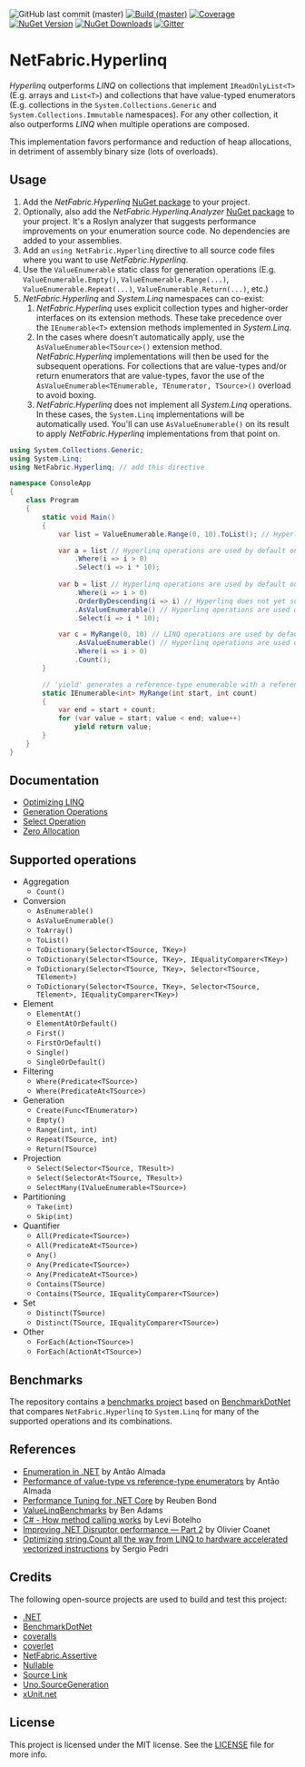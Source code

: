 ![GitHub last commit (master)](https://img.shields.io/github/last-commit/NetFabric/NetFabric.Hyperlinq/master.svg?style=flat-square&logo=github)
[![Build (master)](https://img.shields.io/github/workflow/status/NetFabric/NetFabric.Hyperlinq/.NET%20Core/master.svg?style=flat-square&logo=github)](https://github.com/NetFabric/NetFabric.Hyperlinq/actions)
[![Coverage](https://img.shields.io/coveralls/github/NetFabric/NetFabric.Hyperlinq/master?style=flat-square&logo=coveralls)](https://coveralls.io/github/NetFabric/NetFabric.Hyperlinq)
[![NuGet Version](https://img.shields.io/nuget/v/NetFabric.Hyperlinq.svg?style=flat-square&logo=nuget)](https://www.nuget.org/packages/NetFabric.Hyperlinq/)
[![NuGet Downloads](https://img.shields.io/nuget/dt/NetFabric.Hyperlinq.svg?style=flat-square&logo=nuget)](https://www.nuget.org/packages/NetFabric.Hyperlinq/) 
[![Gitter](https://img.shields.io/gitter/room/netfabric/netfabric.hyperlinq?style=flat-square&logo=gitter)](https://gitter.im/NetFabric/NetFabric.Hyperlinq)


# NetFabric.Hyperlinq

*Hyperlinq* outperforms *LINQ* on collections that implement `IReadOnlyList<T>` (E.g. arrays and `List<T>`) and collections that have value-typed enumerators (E.g. collections in the `System.Collections.Generic` and `System.Collections.Immutable` namespaces). For any other collection, it also outperforms *LINQ* when multiple operations are composed.

This implementation favors performance and reduction of heap allocations, in detriment of assembly binary size (lots of overloads).

## Usage

1. Add the *NetFabric.Hyperlinq* [NuGet package](https://www.nuget.org/packages/NetFabric.Hyperlinq/) to your project.
1. Optionally, also add the *NetFabric.Hyperlinq.Analyzer* [NuGet package](https://www.nuget.org/packages/NetFabric.Hyperlinq.Analyzer/) to your project. It's a Roslyn analyzer that suggests performance improvements on your enumeration source code. No dependencies are added to your assemblies.
1. Add an `using NetFabric.Hyperlinq` directive to all source code files where you want to use *NetFabric.Hyperlinq*.
1. Use the `ValueEnumerable` static class for generation operations (E.g. `ValueEnumerable.Empty()`, `ValueEnumerable.Range(...)`, `ValueEnumerable.Repeat(...)`, `ValueEnumerable.Return(...)`, etc.)
1. *NetFabric.Hyperlinq* and *System.Linq* namespaces can co-exist:
   1. *NetFabric.Hyperlinq* uses explicit collection types and higher-order interfaces on its extension methods. These take precedence over the `IEnumerable<T>` extension methods implemented in *System.Linq*.
   1. In the cases where doesn't automatically apply, use the `AsValueEnumerable<TSource>()` extension method. *NetFabric.Hyperlinq* implementations will then be used for the subsequent operations. For collections that are value-types and/or return enumerators that are value-types, favor the use of the `AsValueEnumerable<TEnumerable, TEnumerator, TSource>()` overload to avoid boxing.
   1. *NetFabric.Hyperlinq* does not implement all *System.Linq* operations. In these cases, the `System.Linq` implementations will be automatically used. You'll can use `AsValueEnumerable()` on its result to apply *NetFabric.Hyperlinq* implementations from that point on.

```csharp
using System.Collections.Generic;
using System.Linq;
using NetFabric.Hyperlinq; // add this directive

namespace ConsoleApp
{
    class Program
    {
        static void Main()
        {
            var list = ValueEnumerable.Range(0, 10).ToList(); // Hyperlinq operations are used

            var a = list // Hyperlinq operations are used by default on List<>
                .Where(i => i > 0) 
                .Select(i => i * 10);
            
            var b = list // Hyperlinq operations are used by default on List<>
                .Where(i => i > 0) 
                .OrderByDescending(i => i) // Hyperlinq does not yet support this operation so LINQ is used
                .AsValueEnumerable() // Hyperlinq operations are used on subsequent operations
                .Select(i => i * 10);

            var c = MyRange(0, 10) // LINQ operations are used by default on IEnumerable<>
                .AsValueEnumerable() // Hyperlinq operations are used on subsequent operations
                .Where(i => i > 0)
                .Count();
        }

        // 'yield' generates a reference-type enumerable with a reference-type enumerator
        static IEnumerable<int> MyRange(int start, int count)
        {
            var end = start + count;
            for (var value = start; value < end; value++)
                yield return value;
        }
    }
}
```

## Documentation

- [Optimizing LINQ](https://medium.com/@antao.almada/netfabric-hyperlinq-optimizing-linq-348e02566cef)
- [Generation Operations](https://medium.com/@antao.almada/netfabric-hyperlinq-generation-operations-6530826a70ca)
- [Select Operation](https://medium.com/@antao.almada/netfabric-hyperlinq-select-operation-e4ac2bbfb187)
- [Zero Allocation](https://medium.com/@antao.almada/netfabric-hyperlinq-zero-allocation-fe5d0dd6b1a6)

## Supported operations

- Aggregation
  - `Count()`
- Conversion
  - `AsEnumerable()`
  - `AsValueEnumerable()`
  - `ToArray()`
  - `ToList()`
  - `ToDictionary(Selector<TSource, TKey>)`
  - `ToDictionary(Selector<TSource, TKey>, IEqualityComparer<TKey>)`
  - `ToDictionary(Selector<TSource, TKey>, Selector<TSource, TElement>)`
  - `ToDictionary(Selector<TSource, TKey>, Selector<TSource, TElement>, IEqualityComparer<TKey>)`
- Element
  - `ElementAt()`
  - `ElementAtOrDefault()`
  - `First()`
  - `FirstOrDefault()`
  - `Single()`
  - `SingleOrDefault()`
- Filtering
  - `Where(Predicate<TSource>)`
  - `Where(PredicateAt<TSource>)`
- Generation
  - `Create(Func<TEnumerator>)`
  - `Empty()`
  - `Range(int, int)`
  - `Repeat(TSource, int)`
  - `Return(TSource)`
- Projection
  - `Select(Selector<TSource, TResult>)`
  - `Select(SelectorAt<TSource, TResult>)`
  - `SelectMany(IValueEnumerable<TSource>)`
- Partitioning
  - `Take(int)`
  - `Skip(int)`
- Quantifier
  - `All(Predicate<TSource>)`
  - `All(PredicateAt<TSource>)`
  - `Any()`
  - `Any(Predicate<TSource>)`
  - `Any(PredicateAt<TSource>)`
  - `Contains(TSource)`
  - `Contains(TSource, IEqualityComparer<TSource>)`
- Set
  - `Distinct(TSource)`
  - `Distinct(TSource, IEqualityComparer<TSource>)`
- Other
  - `ForEach(Action<TSource>)`
  - `ForEach(ActionAt<TSource>)`

## Benchmarks

The repository contains a [benchmarks project](https://github.com/NetFabric/NetFabric.Hyperlinq/tree/master/NetFabric.Hyperlinq.Benchmarks) based on [BenchmarkDotNet](https://benchmarkdotnet.org) that compares `NetFabric.Hyperlinq` to `System.Linq` for many of the supported operations and its combinations.

## References

- [Enumeration in .NET](https://blog.usejournal.com/enumeration-in-net-d5674921512e) by Antão Almada
- [Performance of value-type vs reference-type enumerators](https://medium.com/@antao.almada/performance-of-value-type-vs-reference-type-enumerators-820ab1acc291) by Antão Almada
- [Performance Tuning for .NET Core](https://reubenbond.github.io/posts/dotnet-perf-tuning) by Reuben Bond
- [ValueLinqBenchmarks](https://gist.github.com/benaadams/294cbd41ec1179638cb4b5495a15accf) by Ben Adams
- [C# - How method calling works](http://www.levibotelho.com/development/how-method-calling-works/) by Levi Botelho
- [Improving .NET Disruptor performance — Part 2](https://medium.com/@ocoanet/improving-net-disruptor-performance-part-2-5bf456cd595f) by Olivier Coanet
- [Optimizing string.Count all the way from LINQ to hardware accelerated vectorized instructions](https://medium.com/@SergioPedri/optimizing-string-count-all-the-way-from-linq-to-hardware-accelerated-vectorized-instructions-186816010ad9) by Sergio Pedri 

## Credits

The following open-source projects are used to build and test this project:

- [.NET](https://github.com/dotnet)
- [BenchmarkDotNet](https://benchmarkdotnet.org/)
- [coveralls](https://coveralls.io)
- [coverlet](https://github.com/tonerdo/coverlet)
- [NetFabric.Assertive](https://github.com/NetFabric/NetFabric.Assertive)
- [Nullable](https://github.com/manuelroemer/Nullable)
- [Source Link](https://github.com/dotnet/sourcelink)
- [Uno.SourceGeneration](https://github.com/unoplatform/Uno.SourceGeneration)
- [xUnit.net](https://xunit.net/)

## License

This project is licensed under the MIT license. See the [LICENSE](LICENSE) file for more info.
